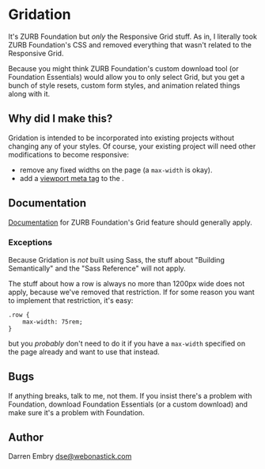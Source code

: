 # Gridation

It's ZURB Foundation but *only* the Responsive Grid stuff.  As in, I
literally took ZURB Foundation's CSS and removed everything that wasn't
related to the Responsive Grid.

Because you might think ZURB Foundation's custom download tool (or
Foundation Essentials) would allow you to only select Grid, but
you get a bunch of style resets, custom form styles, and animation
related things along with it.

## Why did I make this?

Gridation is intended to be incorporated into existing projects
without changing any of your styles.  Of course, your existing
project will need other modifications to become responsive:

- remove any fixed widths on the page (a `max-width` is okay).
- add a [viewport meta tag](https://developer.mozilla.org/en-US/docs/Mozilla/Mobile/Viewport_meta_tag) to the <head>.

## Documentation

[Documentation](http://foundation.zurb.com/sites/docs/grid.html) for
ZURB Foundation's Grid feature should generally apply.

### Exceptions

Because Gridation is *not* built using Sass, the stuff about "Building
Semantically" and the "Sass Reference" will not apply.

The stuff about how a row is always no more than 1200px wide does not
apply, because we've removed that restriction.  If for some reason you
want to implement that restriction, it's easy:

    .row {
        max-width: 75rem;
    }

but you *probably* don't need to do it if you have a `max-width`
specified on the page already and want to use that instead.

## Bugs

If anything breaks, talk to me, not them.  If you insist there's a
problem with Foundation, download Foundation Essentials (or a custom
download) and make sure it's a problem with Foundation.

## Author

Darren Embry
dse@webonastick.com
